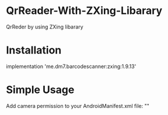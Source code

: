 # QrReader-With-ZXing-Libarary
QrReder by using  ZXing libarary 

# Installation
implementation 'me.dm7.barcodescanner:zxing:1.9.13'

# Simple Usage
Add camera permission to your AndroidManifest.xml file: 
"<uses-permission android:name="android.permission.CAMERA" />"
